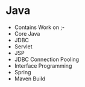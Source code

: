 # Java
- Contains Work on ;-
- Core Java
- JDBC
- Servlet
- JSP
- JDBC Connection Pooling
- Interface Programming
- Spring
- Maven Build
